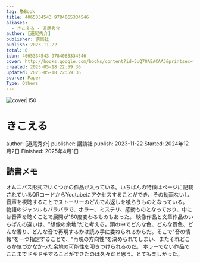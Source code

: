 ```yaml
---
tag: 📚Book
title: 4065334543 9784065334546
aliases:
  - きこえる - 道尾秀介
author: [道尾秀介]
publisher: 講談社
publish: 2023-11-22
total: 0
isbn: 4065334543 9784065334546
cover: http://books.google.com/books/content?id=5uQ70AEACAAJ&printsec=frontcover&img=1&zoom=1&source=gbs_api
created: 2025-05-18 22:59:36
updated: 2025-05-18 22:59:36
source: Paper
Type: Others
---
```

![cover|150](http://books.google.com/books/content?id=5uQ70AEACAAJ&printsec=frontcover&img=1&zoom=1&source=gbs_api)
# きこえる
author: [道尾秀介]
publisher: 講談社
publish: 2023-11-22
Started: 2024年12月2日
Finished: 2025年4月1日
## 読書メモ
オムニバス形式でいくつかの作品が入っている。いちばんの特徴はページに記載されているQRコードからYoutubeにアクセスすることができ、その動画ないし音声を視聴することでストーリーのどんでん返しを喰らうものとなっている。
物語のジャンルもバラバラで、ホラー、ミステリ、感動ものとなっており、中には音声を聴くことで展開が180度変わるものもあった。
映像作品と文章作品のいちばんの違いは、"想像の余地"だと考える。頭の中でどんな色、どんな景色、どんな香り、どんな音で再現するかは読み手に委ねられるからだ。そこで"音の情報"を一つ指定することで、"再現の方向性"を決められてしまい、またそれどころか気づかなかった余地の可能性を叩きつけられるのだ。
ホラーでない作品でここまでドキドキすることができたのは久々だと思う。とても楽しかった。